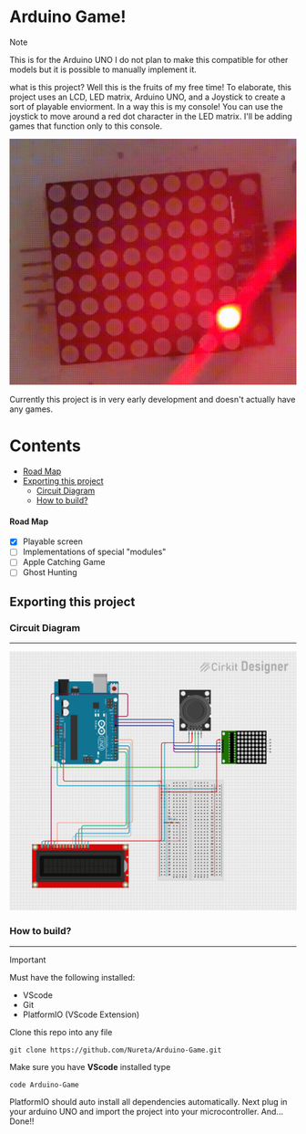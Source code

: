 # Arduino Game!
> [!NOTE]
> This is for the Arduino UNO I do not plan to make this compatible for other models but
> it is possible to manually implement it.

what is this project? Well this is the fruits of my free time!
To elaborate, this project uses an LCD, LED matrix, Arduino UNO, and a Joystick to create a sort of playable enviorment.
In a way this is my console! You can use the joystick to move around a red dot character in the LED matrix. I'll be adding
games that function only to this console. 

![LEDgif](assets/LEDgif.gif)

Currently this project is in very early development and doesn't actually have any games.

# Contents
- [Road Map](#Road-Map)
- [Exporting this project](#Exporting-this-project)
  - [Circuit Diagram](#Circuit-Diagram)
  - [How to build?](#How-to-build) 
#### Road Map
- [x] Playable screen
- [ ] Implementations of special "modules"
- [ ] Apple Catching Game
- [ ] Ghost Hunting

## Exporting this project
### **Circuit Diagram**
---
![Circuit](assets/circuit_image.png)

### **How to build?**
---
> [!IMPORTANT] 
> Must have the following installed:
> - VScode
> - Git
> - PlatformIO (VScode Extension)

Clone this repo into any file
```shell
git clone https://github.com/Nureta/Arduino-Game.git
```
Make sure you have **VScode** installed type
```shell
code Arduino-Game
```
PlatformIO should auto install all dependencies automatically.
Next plug in your arduino UNO and import the project into your microcontroller.
And... Done!!

